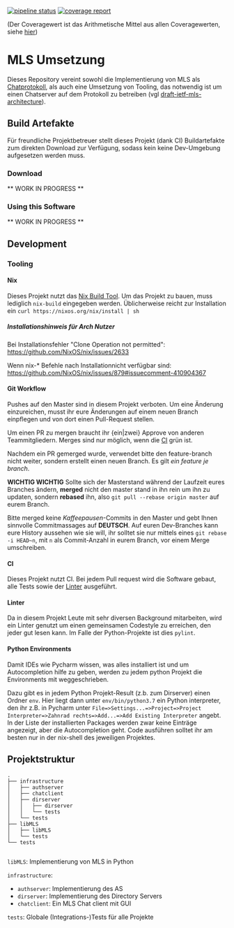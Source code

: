 [![pipeline status](https://git.fh-muenster.de/masterprojekt-mls/implementation/badges/master/pipeline.svg)](https://git.fh-muenster.de/masterprojekt-mls/implementation/commits/master)
[![coverage report](https://git.fh-muenster.de/masterprojekt-mls/implementation/badges/master/coverage.svg)](https://git.fh-muenster.de/masterprojekt-mls/implementation/commits/master)


(Der Coveragewert ist das Arithmetische Mittel aus allen Coveragewerten, siehe [hier](https://gitlab.com/gitlab-org/gitlab-ce/issues/22158))
# MLS Umsetzung

Dieses Repository vereint sowohl die Implementierung von MLS als [Chatprotokoll](https://datatracker.ietf.org/doc/draft-ietf-mls-protocol/),
als auch eine Umsetzung von Tooling, das notwendig ist um einen Chatserver auf dem Protokoll zu
betreiben (vgl [draft-ietf-mls-architecture](https://datatracker.ietf.org/doc/draft-ietf-mls-architecture/)).

## Build Artefakte

Für freundliche Projektbetreuer stellt dieses Projekt (dank CI) Buildartefakte zum
direkten Download zur Verfügung, sodass kein keine Dev-Umgebung aufgesetzen werden muss.

### Download
** WORK IN PROGRESS **

### Using this Software
** WORK IN PROGRESS **

## Development

### Tooling
#### Nix
Dieses Projekt nutzt das [Nix Build Tool](https://nixos.org/nix/). Um das Projekt zu bauen,
muss lediglich `nix-build` eingegeben werden. Üblicherweise reicht zur Installation ein `curl https://nixos.org/nix/install | sh`

##### Installationshinweis für Arch Nutzer
Bei Installationsfehler "Clone Operation not permitted":
https://github.com/NixOS/nix/issues/2633

Wenn nix-* Befehle nach Installationnicht verfügbar sind:
https://github.com/NixOS/nix/issues/879#issuecomment-410904367

#### Git Workflow
Pushes auf den Master sind in diesem Projekt verboten. Um eine Änderung einzureichen, musst
ihr eure Änderungen auf einem neuen Branch einpflegen und von dort einen Pull-Request stellen.

Um einen PR zu mergen braucht ihr {ein|zwei} Approve von anderen Teammitgliedern. Merges
sind nur möglich, wenn die [CI](#CI) grün ist.

Nachdem ein PR gemerged wurde, verwendet bitte den feature-branch nicht weiter, sondern
erstellt einen neuen Branch. Es gilt _ein feature je branch_. 

**WICHTIG WICHTIG** 
Sollte sich der Masterstand während der Laufzeit eures Branches ändern, **merged** nicht
den master stand in ihn rein um ihn zu updaten, sondern **rebased** ihn, also
`git pull --rebase origin master` auf eurem Branch. 

Bitte merged keine _Kaffeepausen_-Commits in den Master und gebt Ihnen sinnvolle Commitmassages 
auf **DEUTSCH**. Auf euren Dev-Branches kann eure History aussehen wie sie will, ihr solltet sie
nur mittels eines `git rebase -i HEAD~n`, mit `n` als Commit-Anzahl in eurem Branch, vor einem Merge
umschreiben.

#### CI

Dieses Projekt nutzt CI. Bei jedem Pull request wird die Software gebaut, alle Tests sowie
der [Linter](#Linter) ausgeführt. 

#### Linter

Da in diesem Projekt Leute mit sehr diversen Background mitarbeiten, wird ein Linter genutzt 
um einen gemeinsamen Codestyle zu erreichen, den jeder gut lesen kann. Im Falle der Python-Projekte 
ist dies `pylint`.

#### Python Environments
Damit IDEs wie Pycharm wissen, was alles installiert ist und um Autocompletion hilfe zu
geben, werden zu jedem python Projekt die Environments mit weggeschrieben.

Dazu gibt es in jedem Python Projekt-Result (z.b. zum Dirserver) einen Ordner `env`.
Hier liegt dann unter `env/bin/python3.7` ein Python interpreter, den ihr z.B. in
Pycharm unter 
`File=>Settings...=>Project=>Project Interpreter=>Zahnrad rechts=>Add...=>Add Existing Interpreter`
angebt. In der Liste der installierten
Packages werden zwar keine Einträge angezeigt, aber die Autocompletion geht. 
Code ausführen solltet ihr am besten nur in der nix-shell des jeweiligen Projektes.

## Projektstruktur

```
.
├── infrastructure
│   ├── authserver
│   ├── chatclient
│   ├── dirserver
│   │   ├── dirserver
│   │   └── tests
│   └── tests
├── libMLS
│   ├── libMLS
│   └── tests
└── tests
    
```

`libMLS`: Implementierung von MLS in Python

`infrastructure`: 
- `authserver`: Implementierung des AS 
- `dirserver`: Implementierung des Directory Servers
- `chatclient`: Ein MLS Chat client mit GUI

`tests`: Globale (Integrations-)Tests für alle Projekte



